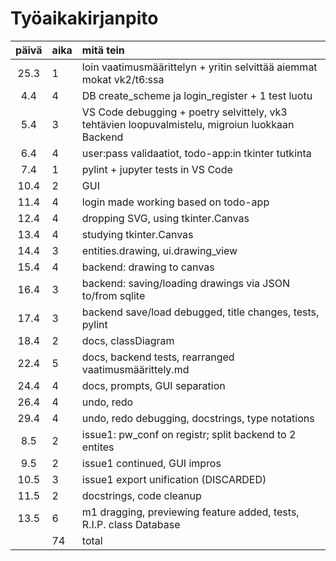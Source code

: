 # Työaikakirjanpito

| päivä | aika | mitä tein  |
| :----:|:-----| :-----|
| 25.3  | 1  | loin vaatimusmäärittelyn + yritin selvittää aiemmat mokat vk2/t6:ssa|
| 4.4   | 4  | DB create_scheme ja login_register + 1 test luotu |
| 5.4   | 3  | VS Code debugging + poetry selvittely, vk3 tehtävien loopuvalmistelu, migroiun luokkaan Backend  |
| 6.4   | 4  | user:pass validaatiot, todo-app:in tkinter tutkinta |
| 7.4   | 1  | pylint + jupyter tests in VS Code |
| 10.4  | 2  | GUI |
| 11.4  | 4  | login made working based on todo-app |
| 12.4  | 4  | dropping SVG, using tkinter.Canvas |
| 13.4  | 4  | studying tkinter.Canvas |
| 14.4  | 3  | entities.drawing, ui.drawing_view |
| 15.4  | 4  | backend: drawing to canvas |
| 16.4  | 3  | backend: saving/loading drawings via JSON to/from sqlite |
| 17.4  | 3  | backend save/load debugged, title changes, tests, pylint |
| 18.4  | 2  | docs, classDiagram | %42
| 22.4  | 5  | docs, backend tests, rearranged vaatimusmäärittely.md | %47
| 24.4  | 4  | docs, prompts, GUI separation | %51
| 26.4  | 4  | undo, redo | %55
| 29.4  | 4  | undo, redo debugging, docstrings, type notations | %59
| 8.5   | 2  | issue1: pw_conf on registr; split backend to 2 entites | %61
| 9.5   | 2  | issue1 continued, GUI impros | %63
| 10.5  | 3  | issue1 export unification (DISCARDED) | %66
| 11.5  | 2  | docstrings, code cleanup | %68
| 13.5  | 6  | m1 dragging, previewing feature added, tests, R.I.P. class Database | %74
|       | 74 | total |
